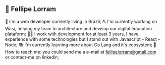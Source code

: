 ## 👋 Fellipe Lorram

🪪 I'm a web developer currently living in Brazil;
⛏️ I'm currently working on Wasi, helping my team to architecture and develop our digital education plataform;
🧑‍💻 I work with development for at least 3 years, I have experience with some technologies but I stand out with Javascript - React - Node;
📚 I'm currently learning more about Go Lang and it's ecosystem;
📧 How to reach me: you could send me a e-mail at fellipelorram@gmail.com or contact-me on linkedin;
